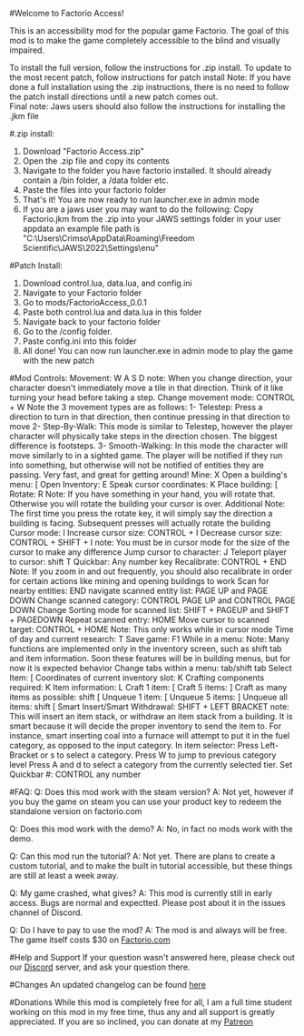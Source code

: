 #Welcome to Factorio Access!

This is an accessibility mod for the popular game Factorio.  The goal of this mod is to make the game completely accessible to the blind and visually impaired.

To install the full version, follow the instructions for .zip install.
To update to the most recent patch, follow instructions for patch install
Note:  If you have done a full installation using the .zip instructions, there is no need to follow the patch install directions until a new patch comes out.  
Final note: Jaws users should also follow the instructions for installing the .jkm file

#.zip install:
1.  Download "Factorio Access.zip"
2.  Open the .zip file and copy its contents
3.  Navigate to the folder you have factorio installed.  It should already contain a /bin folder, a /data folder etc.  
5.  Paste the files into your factorio folder
6.  That's it!  You are now ready to run launcher.exe in admin mode
7.  If you are a jaws user you may want to do the following:
   Copy Factorio.jkm from the .zip into your JAWS settings folder in your user appdata
   an example file path is "C:\Users\Crimso\AppData\Roaming\Freedom Scientific\JAWS\2022\Settings\enu\"

#Patch Install:
1.  Download control.lua, data.lua, and config.ini 
2.  Navigate to your Factorio folder
3.  Go to mods/FactorioAccess_0.0.1
4.  Paste both control.lua and data.lua in this folder
5.  Navigate back to your factorio folder
6.  Go to the /config folder.  
7. Paste config.ini into this folder
8.  All done!  You can now run launcher.exe in admin mode to play the game with the new patch

#Mod Controls:
Movement:  W A S D
note: When you change direction, your character doesn't immediately move a tile in that direction.  Think of it like turning your head before taking a step.
Change movement mode: CONTROL + W
Note the 3 movement types are as follows:
   1- Telestep: Press a direction to turn in that direction, then continue pressing in that direction to move
   2- Step-By-Walk:  This mode is similar to Telestep, however the player character will physically take steps in the direction chosen.  The biggest difference is footsteps.
   3- Smooth-Walking: In this mode the character will move similarly to in a sighted game.  The player will be notified if they run into something, but otherwise will not be notified of entities they are passing.  Very fast, and great for getting around!
Mine: X
Open a building's menu: [
Open Inventory: E
Speak cursor coordinates: K
Place building: [
Rotate: R
Note: If you have something in your hand, you will rotate that.  Otherwise you will rotate the building your cursor is over.
Additional Note:  The first time you press the rotate key, it will simply say the direction a building is facing.  Subsequent presses will actually rotate the building
Cursor mode: I
Increase cursor size: CONTROL + I
Decrease cursor size: CONTROL + SHIFT + I
note: You must be in cursor mode for the size of the cursor to make any difference
Jump cursor to character: J
Teleport player to cursor: shift T
Quickbar: Any number key
Recalibrate: CONTROL + END
Note: If you zoom in and out frequently, you should also recalibrate in order for certain actions like mining and opening buildings to work
Scan for nearby entities: END
navigate scanned entity list: PAGE UP and PAGE DOWN
Change scanned category:  CONTROL PAGE UP and CONTROL PAGE DOWN
Change Sorting mode for scanned list: SHIFT + PAGEUP and SHIFT + PAGEDOWN
Repeat scanned entry: HOME
Move cursor to scanned target: CONTROL + HOME
Note: This only works while in cursor mode
Time of day and current research: T
Save game: F1
While in a menu:
Note: Many functions are implemented only in the inventory screen, such as shift tab and item information.  Soon these features will be in building menus, but for now it is expected behavior
Change tabs within a menu: tab/shift tab
Select Item: [
Coordinates of current inventory slot: K
Crafting components required: K
Item information: L
Craft 1 item: [
Craft 5 items: ]
Craft as many items as possible:  shift [
Unqueue 1 item:  [
Unqueue 5 items: ]
Unqueue all items:  shift [
Smart Insert/Smart Withdrawal: SHIFT + LEFT BRACKET
note: This will insert an item stack, or withdraw an item stack from a building.  It is smart because it will decide the proper inventory to send the item to.  For instance, smart inserting coal into a furnace will attempt to put it in the fuel category, as opposed to the input category.
In item selector:
Press Left-Bracket or s to select a category.
Press W to jump to previous category level
Press A and d to select a category from the currently selected tier.
Set Quickbar #: CONTROL any number

#FAQ:
Q: Does this mod work with the steam version?
A:  Not yet, however if you buy the game on steam you can use your product key to redeem the standalone version on factorio.com

Q: Does this mod work with the demo?
A:  No, in fact no mods work with the demo.

Q:  Can this mod run the tutorial?
A:  Not yet.  There are plans to create a custom tutorial, and to make the built in tutorial accessible, but these things are still at least a week away.

Q:  My game crashed, what gives?
A:  This mod is currently still in early access.  Bugs are normal and expectted.  Please post about it in the issues channel of Discord.

Q:  Do I have to pay to use the mod?
A:  The mod is and always will be free.  The game itself costs $30 on [Factorio.com](www.factorio.com)

#Help and Support
If your question wasn't answered here, please check out our [Discord](https://discord.gg/CC4QA6KtzP) server, and ask your question there.

#Changes
An updated changelog can be found [here](https://github.com/Crimso777/Factorio-Access/blob/main/CHANGES.md)

#Donations
While this mod is completely free for all, I am a full time student working on this mod in my free time, thus any and all support is greatly appreciated.
If you are so inclined, you can donate at my [Patreon](https://www.patreon.com/Crimso777)

